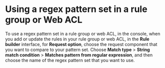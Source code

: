 # Using a regex pattern set in a rule group or Web ACL<a name="waf-regex-pattern-set-using"></a>

To use a regex pattern set in a rule group or web ACL, in the console, when you add or update the rules in your rule group or web ACL, in the **Rule builder** interface, for **Request option**, choose the request component that you want to compare to your pattern set\. Choose **Match type** > **String match condition** > **Matches pattern from regular expression**, and then choose the name of the regex pattern set that you want to use\. 
